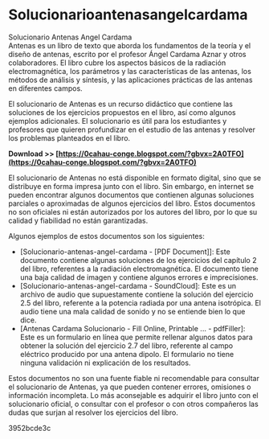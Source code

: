 # Solucionarioantenasangelcardama
  Solucionario Antenas Angel Cardama     
Antenas es un libro de texto que aborda los fundamentos de la teoría y el diseño de antenas, escrito por el profesor Ángel Cardama Aznar y otros colaboradores. El libro cubre los aspectos básicos de la radiación electromagnética, los parámetros y las características de las antenas, los métodos de análisis y síntesis, y las aplicaciones prácticas de las antenas en diferentes campos.
     
El solucionario de Antenas es un recurso didáctico que contiene las soluciones de los ejercicios propuestos en el libro, así como algunos ejemplos adicionales. El solucionario es útil para los estudiantes y profesores que quieren profundizar en el estudio de las antenas y resolver los problemas planteados en el libro.
 
**Download >> [https://0cahau-conge.blogspot.com/?gbvx=2A0TFO](https://0cahau-conge.blogspot.com/?gbvx=2A0TFO)**


     
El solucionario de Antenas no está disponible en formato digital, sino que se distribuye en forma impresa junto con el libro. Sin embargo, en internet se pueden encontrar algunos documentos que contienen algunas soluciones parciales o aproximadas de algunos ejercicios del libro. Estos documentos no son oficiales ni están autorizados por los autores del libro, por lo que su calidad y fiabilidad no están garantizadas.
     
Algunos ejemplos de estos documentos son los siguientes:
     
- [Solucionario-antenas-angel-cardama - [PDF Document]]: Este documento contiene algunas soluciones de los ejercicios del capítulo 2 del libro, referentes a la radiación electromagnética. El documento tiene una baja calidad de imagen y contiene algunos errores e imprecisiones.
- [Solucionario-antenas-angel-cardama - SoundCloud]: Este es un archivo de audio que supuestamente contiene la solución del ejercicio 2.5 del libro, referente a la potencia radiada por una antena isotrópica. El audio tiene una mala calidad de sonido y no se entiende bien lo que dice.
- [Antenas Cardama Solucionario - Fill Online, Printable ... - pdfFiller]: Este es un formulario en línea que permite rellenar algunos datos para obtener la solución del ejercicio 2.7 del libro, referente al campo eléctrico producido por una antena dipolo. El formulario no tiene ninguna validación ni explicación de los resultados.

Estos documentos no son una fuente fiable ni recomendable para consultar el solucionario de Antenas, ya que pueden contener errores, omisiones o información incompleta. Lo más aconsejable es adquirir el libro junto con el solucionario oficial, o consultar con el profesor o con otros compañeros las dudas que surjan al resolver los ejercicios del libro.

 3952bcde3c
 
